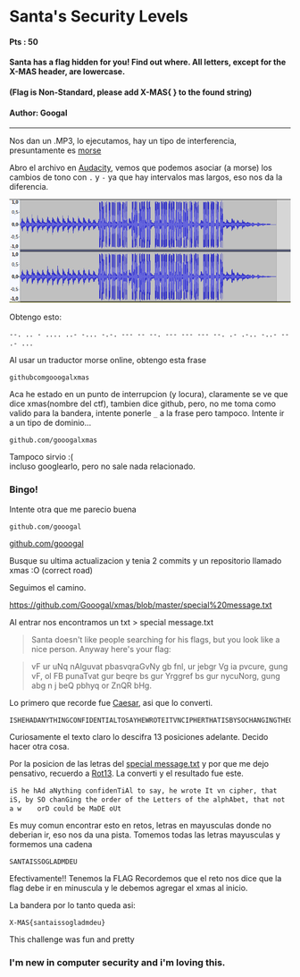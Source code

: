 # Santa's Security Levels
#### Pts : 50  
#### Santa has a flag hidden for you! Find out where. All letters, except for the X-MAS header, are lowercase.
#### (Flag is Non-Standard, please add X-MAS{ } to the found string)
#### Author: Googal

---

Nos dan un .MP3, lo ejecutamos, hay un tipo de interferencia, presuntamente es [morse](https://en.wikipedia.org/wiki/Morse_code)

Abro el archivo en [Audacity](https://www.audacityteam.org/), vemos que podemos asociar (a morse) los cambios de tono con `.` y `-` ya que hay intervalos mas largos, eso nos da la diferencia.

![alt text](https://github.com/jntxJ/CTF-WriteUps/blob/master/2018/X-MAS-CTF18/forensics/SantaSecurityLevels/Audacity.png)

Obtengo esto:

    --. .. - .... ..- -... -.-. --- -- --. --- --- --- --. .- .-.. -..- -- .- ...

Al usar un traductor morse online, obtengo esta frase

    githubcomgooogalxmas

Aca he estado en un punto de interrupcion (y locura), claramente se ve que dice xmas(nombre del ctf), tambien dice github, 
pero, no me toma como valido para la bandera, intente ponerle `_` a la frase pero tampoco. Intente ir a un tipo de dominio... 

    github.com/gooogalxmas

Tampoco sirvio :(    
incluso googlearlo, pero no sale nada relacionado.

### Bingo! 

Intente otra que me parecio buena

    github.com/gooogal
    
[github.com/gooogal](https://github.com/gooogal)

Busque su ultima actualizacion y tenia 2 commits y un repositorio llamado xmas :O
(correct road)

Seguimos el camino.

https://github.com/Gooogal/xmas/blob/master/special%20message.txt

Al entrar nos encontramos un txt > special message.txt

> Santa doesn't like people searching for his flags, but you look like a nice person. 
> Anyway here's your flag:

> vF ur uNq nAlguvat pbasvqraGvNy gb fnl, ur jebgr Vg ia pvcure, gung vF, ol FB punaTvat gur beqre bs gur Yrggref bs gur nycuNorg, gung abg n j    beQ pbhyq or ZnQR bHg.

Lo primero que recorde fue [Caesar](https://en.wikipedia.org/wiki/Caesar_cipher), asi que lo converti.

    ISHEHADANYTHINGCONFIDENTIALTOSAYHEWROTEITVNCIPHERTHATISBYSOCHANGINGTHEORDEROFTHELETTERSOFTHEALPHABETTHATNOTAWORDCOULDBEMADEOUT

Curiosamente el texto claro lo descifra 13 posiciones adelante. 
Decido hacer otra cosa. 

Por la posicion de las letras del [special message.txt](https://github.com/jntxJ/CTF-WriteUps/blob/master/2018/X-MAS-CTF18/forensics/SantaSecurityLevels/special_message.md) 
y por que me dejo pensativo, recuerdo a [Rot13](https://en.wikipedia.org/wiki/ROT13). La converti y el resultado fue este.

    iS he hAd aNything confidenTiAl to say, he wrote It vn cipher, that iS, by SO chanGing the order of the Letters of the alphAbet, that not a w    orD could be MaDE oUt

Es muy comun encontrar esto en retos, letras en mayusculas donde no deberian ir, eso nos da una pista. Tomemos todas las letras mayusculas y formemos una cadena

    SANTAISSOGLADMDEU

Efectivamente!!
Tenemos la FLAG
Recordemos que el reto nos dice que la flag debe ir en minuscula y le debemos agregar el xmas al inicio.

La bandera por lo tanto queda asi:

    X-MAS{santaissogladmdeu}

This challenge was fun and pretty

### I'm new in computer security and i'm loving this. 

